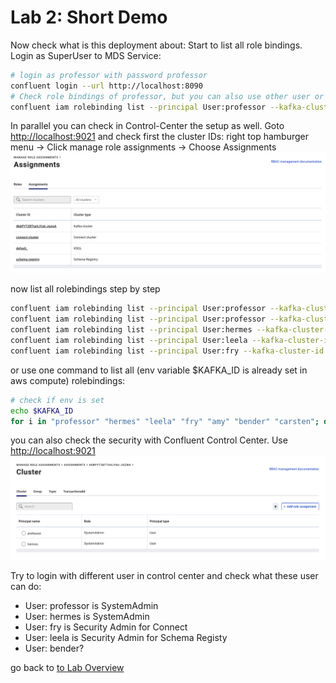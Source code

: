# Lab 2: Short Demo
Now check what is this deployment about:
Start to list all role bindings. Login as SuperUser to MDS Service: 
```bash
# login as professor with password professor
confluent login --url http://localhost:8090
# Check role bindings of professor, but you can also use other user or groups
confluent iam rolebinding list --principal User:professor --kafka-cluster-id $KAFKA_ID
```
In parallel you can check in Control-Center the setup as well. Goto [http://localhost:9021](http://localhost:9021) and check first the cluster IDs: right top hamburger menu -> Click manage role assignments -> Choose Assignments
![Cluster-IDs in C3](images/c3_clusterids.png)

now list all rolebindings step by step
```bash
confluent iam rolebinding list --principal User:professor --kafka-cluster-id $KAFKA_ID 
confluent iam rolebinding list --principal User:professor --kafka-cluster-id $KAFKA_ID --ksql-cluster-id default_
confluent iam rolebinding list --principal User:hermes --kafka-cluster-id $KAFKA_ID
confluent iam rolebinding list --principal User:leela --kafka-cluster-id $KAFKA_ID --schema-registry-cluster-id schema-registry
confluent iam rolebinding list --principal User:fry --kafka-cluster-id $KAFKA_ID --connect-cluster-id connect-cluster
```
or use one command to list all (env variable $KAFKA_ID is already set in aws compute) rolebindings:
```bash
# check if env is set
echo $KAFKA_ID
for i in "professor" "hermes" "leela" "fry" "amy" "bender" "carsten"; do echo "confluent iam rolebinding list --principal User:${i} --kafka-cluster-id ${KAFKA_ID}"; confluent iam rolebinding list --principal User:${i} --kafka-cluster-id ${KAFKA_ID}; done
```
you can also check the security with Confluent Control Center. Use [http://localhost:9021](http://localhost:9021)
![Control Center](images/c3_rbac_setup.png)

Try to login with different user in control center and check what these user can do:
* User: professor is SystemAdmin
* User: hermes is SystemAdmin
* User: fry is Security Admin for Connect
* User: leela is Security Admin for Schema Registy
* User: bender? 

go back to [to Lab Overview](https://github.com/ora0600/confluent-rbac-hands-on#hands-on-agenda-and-labs)